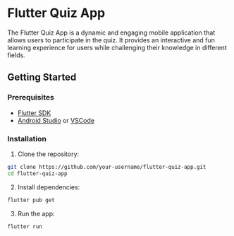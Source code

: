 # Flutter Quiz App

The Flutter Quiz App is a dynamic and engaging mobile application that allows users to participate in the quiz. It provides an interactive and fun learning experience for users while challenging their knowledge in different fields.

## Getting Started

### Prerequisites

- [Flutter SDK](https://flutter.dev/docs/get-started/install)
- [Android Studio](https://developer.android.com/studio) or [VSCode](https://code.visualstudio.com/)

### Installation

1. Clone the repository:

```bash
git clone https://github.com/your-username/flutter-quiz-app.git
cd flutter-quiz-app
```
2. Install dependencies:
```bash
flutter pub get
```
3. Run the app:
```bash
flutter run
```
